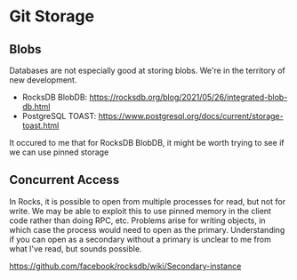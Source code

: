 # Git Storage


## Blobs

Databases are not especially good at storing blobs. We're in the territory of new development.

- RocksDB BlobDB: https://rocksdb.org/blog/2021/05/26/integrated-blob-db.html 
- PostgreSQL TOAST: https://www.postgresql.org/docs/current/storage-toast.html

It occured to me that for RocksDB BlobDB, it might be worth trying to see if we can use pinned storage

## Concurrent Access

In Rocks, it is possible to open from multiple processes for read, but not for write. We may be able to exploit this to use pinned memory in the client code rather than doing RPC, etc. Problems arise for writing objects, in which case the process would need to open as the primary. Understanding if you can open as a secondary without a primary is unclear to me from what I've read, but sounds possible.

https://github.com/facebook/rocksdb/wiki/Secondary-instance


